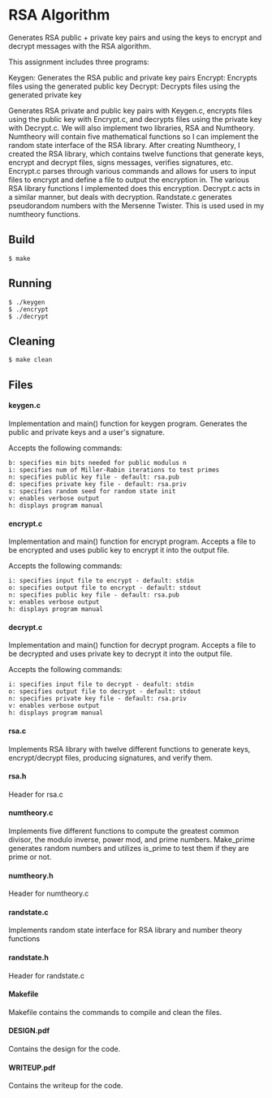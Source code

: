 # RSA Algorithm

Generates RSA public + private key pairs and using the keys to encrypt and decrypt messages with the RSA algorithm.

This assignment includes three programs:

Keygen: Generates the RSA public and private key pairs
Encrypt: Encrypts files using the generated public key
Decrypt: Decrypts files using the generated private  key

Generates RSA private and public key pairs with Keygen.c, encrypts files using the public key with Encrypt.c, and decrypts files using the private key with Decrypt.c. We will also implement two libraries, RSA and Numtheory. Numtheory will contain five mathematical functions so I can implement the random state interface of the RSA library. After creating Numtheory, I created the RSA library, which contains twelve functions that generate keys, encrypt and decrypt files, signs messages, verifies signatures, etc. Encrypt.c parses through various commands and allows for users to input files to encrypt and define a file to output the encryption in. The various RSA library functions I implemented does this encryption. Decrypt.c acts in a similar manner, but deals with decryption. Randstate.c generates pseudorandom numbers with the Mersenne Twister. This is used used in my numtheory functions.

## Build

    $ make

## Running

    $ ./keygen
    $ ./encrypt
    $ ./decrypt
    

## Cleaning

    $ make clean
    
## Files


#### keygen.c

Implementation and main() function for keygen program. Generates the public and private keys and a user's signature.

Accepts the following commands:
 
    b: specifies min bits needed for public modulus n
    i: specifies num of Miller-Rabin iterations to test primes
    n: specifies public key file - default: rsa.pub
    d: specifies private key file - default: rsa.priv
    s: specifies random seed for random state init
    v: enables verbose output
    h: displays program manual


#### encrypt.c

Implementation and main() function for encrypt program. Accepts a file to be encrypted and uses public key to encrypt it into the output file. 

Accepts the following commands:
 
    i: specifies input file to encrypt - default: stdin
    o: specifies output file to encrypt - default: stdout
    n: specifies public key file - default: rsa.pub
    v: enables verbose output
    h: displays program manual



#### decrypt.c

Implementation and main() function for decrypt program. Accepts a file to be decrypted and uses private key to decrypt it into the output file. 

Accepts the following commands:
 
    i: specifies input file to decrypt - deafult: stdin
    o: specifies output file to decrypt - default: stdout
    n: specifies private key file - default: rsa.priv
    v: enables verbose output
    h: displays program manual

#### rsa.c

Implements RSA library with twelve different functions to generate keys, encrypt/decrypt files, producing signatures, and verify them.

#### rsa.h

Header for rsa.c

#### numtheory.c

Implements five different functions to compute the greatest common divisor, the modulo inverse, power mod, and prime numbers. Make_prime generates random numbers and utilizes is_prime to test them if they are prime or not. 

#### numtheory.h

Header for numtheory.c

#### randstate.c

Implements random state interface for RSA library and number theory functions

#### randstate.h

Header for randstate.c

#### Makefile

Makefile contains the commands to compile and clean the files.

#### DESIGN.pdf

Contains the design for the code.

#### WRITEUP.pdf

Contains the writeup for the code.


